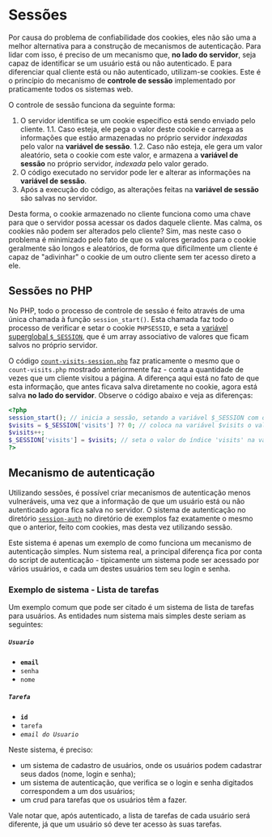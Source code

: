 # Sessões

Por causa do problema de confiabilidade dos cookies, eles não são uma a melhor alternativa para a construção de mecanismos de autenticação. Para lidar com isso, é preciso de um mecanismo que, **no lado do servidor**, seja capaz de identificar se um usuário está ou não autenticado. E para diferenciar qual cliente está ou não autenticado, utilizam-se cookies. Este é o princípio do mecanismo de **controle de sessão** implementado por praticamente todos os sistemas web.

O controle de sessão funciona da seguinte forma:
1. O servidor identifica se um cookie específico está sendo enviado pelo cliente.
    1.1. Caso esteja, ele pega o valor deste cookie e carrega as informações que estão armazenadas no próprio servidor *indexadas* pelo valor na **variável de sessão**.
    1.2. Caso não esteja, ele gera um valor aleatório, seta o cookie com este valor, e armazena a **variável de sessão** no próprio servidor, *indexada* pelo valor gerado.
2. O código executado no servidor pode ler e alterar as informações na **variável de sessão**.
3. Após a execução do código, as alterações feitas na **variável de sessão** são salvas no servidor.

Desta forma, o cookie armazenado no cliente funciona como uma chave para que o servidor possa acessar os dados daquele cliente. Mas calma, os cookies não podem ser alterados pelo cliente? Sim, mas neste caso o problema é minimizado pelo fato de que os valores gerados para o cookie geralmente são longos e aleatórios, de forma que dificilmente um cliente é capaz de "adivinhar" o cookie de um outro cliente sem ter acesso direto a ele.

## Sessões no PHP

No PHP, todo o processo de controle de sessão é feito através de uma única chamada à função `session_start()`. Esta chamada faz todo o processo de verificar e setar o cookie `PHPSESSID`, e seta a [variável superglobal `$_SESSION`](https://www.php.net/manual/pt_BR/reserved.variables.session.php), que é um array associativo de valores que ficam salvos no próprio servidor.

O código [`count-visits-session.php`](examples/count-visits-session.php) faz praticamente o mesmo que o `count-visits.php` mostrado anteriormente faz - conta a quantidade de vezes que um cliente visitou a página. A diferença aqui está no fato de que esta informação, que antes ficava salva diretamente no cookie, agora está salva **no lado do servidor**. Observe o código abaixo e veja as diferenças:
```php
<?php
session_start(); // inicia a sessão, setando a variável $_SESSION com os devidos valores, e setando o cookie PHPSESSID caso seja necessário
$visits = $_SESSION['visits'] ?? 0; // coloca na variável $visits o valor da variável de sessão no índice 'visits', caso exista, ou 0 caso contrário
$visits++;
$_SESSION['visits'] = $visits; // seta o valor do índice 'visits' na variável de sessão com o valor da variável $visits
?>
```

## Mecanismo de autenticação

Utilizando sessões, é possível criar mecanismos de autenticação menos vulneráveis, uma vez que a informação de que um usuário está ou não autenticado agora fica salva no servidor. O sistema de autenticação no diretório [`session-auth`](examples/session-auth/) no diretório de exemplos faz exatamente o mesmo que o anterior, feito com cookies, mas desta vez utilizando sessão.

Este sistema é apenas um exemplo de como funciona um mecanismo de autenticação simples. Num sistema real, a principal diferença fica por conta do script de autenticação - tipicamente um sistema pode ser acessado por vários usuários, e cada um destes usuários tem seu login e senha.

### Exemplo de sistema - Lista de tarefas

Um exemplo comum que pode ser citado é um sistema de lista de tarefas para usuários. As entidades num sistema mais simples deste seriam as seguintes:

##### `Usuario`
- **`email`**
- `senha`
- `nome`

##### `Tarefa`
- **`id`**
- `tarefa`
- *`email do Usuario`*

Neste sistema, é preciso:
- um sistema de cadastro de usuários, onde os usuários podem cadastrar seus dados (nome, login e senha);
- um sistema de autenticação, que verifica se o login e senha digitados correspondem a um dos usuários;
- um crud para tarefas que os usuários têm a fazer.

Vale notar que, após autenticado, a lista de tarefas de cada usuário será diferente, já que um usuário só deve ter acesso às suas tarefas.